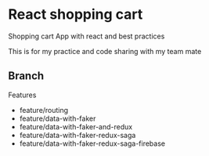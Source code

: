 # React shopping cart 
Shopping cart App with react and best practices

This is for my practice and code sharing with my team mate 


## Branch 
Features 
- feature/routing
- feature/data-with-faker
- feature/data-with-faker-and-redux
- feature/data-with-faker-redux-saga
- feature/data-with-faker-redux-saga-firebase

